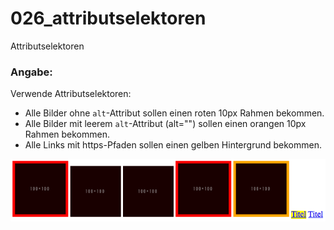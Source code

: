 026_attributselektoren
========
Attributselektoren

### Angabe:

Verwende Attributselektoren:

* Alle Bilder ohne `alt`-Attribut sollen einen roten 10px Rahmen bekommen. 
* Alle Bilder mit leerem `alt`-Attribut (alt="") sollen einen orangen 10px Rahmen bekommen. 
* Alle Links mit https-Pfaden sollen einen gelben Hintergrund bekommen.

![Vorgabe](vorgabe.png)
